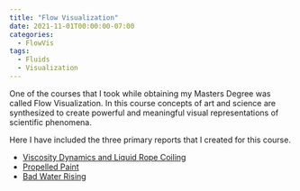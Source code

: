 ```yaml
---
title: "Flow Visualization"
date: 2021-11-01T00:00:00-07:00
categories:
  - FlowVis
tags:
  - Fluids
  - Visualization
---
```


One of the courses that I took while obtaining my Masters Degree was called Flow Visualization. In this course concepts of art and science are synthesized to create powerful and meaningful visual representations of scientific phenomena.

Here I have included the three primary reports that I created for this course.
- <a href="https://jacob-haimes.github.io/PDFs/JacobHaimes_Viscosity-Dynamics_FlowVis.pdf" target="_blank" rel="noreferrer noopener">Viscosity Dynamics and Liquid Rope Coiling</a>
- <a href="https://jacob-haimes.github.io/PDFs/JacobHaimes_Propelled-Paint_FlowVis.pdf" target="_blank" rel="noreferrer noopener">Propelled Paint</a>
- <a href="https://jacob-haimes.github.io/PDFs/JacobHaimes_Bad-Water-Rising_FlowVis.pdf" target="_blank" rel="noreferrer noopener">Bad Water Rising</a>
